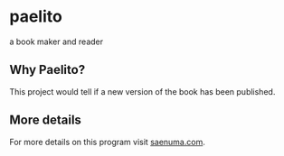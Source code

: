 # paelito

a book maker and reader

## Why Paelito?
This project would tell if a new version of the book has been published.


## More details
For more details on this program visit [saenuma.com](https://saenuma.com/page/paelito).
